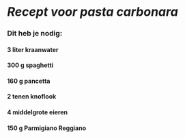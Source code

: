 # *Recept voor pasta carbonara*

### Dit heb je nodig:
#### 3 liter kraanwater 
#### 300 g spaghetti 
#### 160 g pancetta 
#### 2 tenen knoflook 
#### 4 middelgrote eieren 
#### 150 g Parmigiano Reggiano
